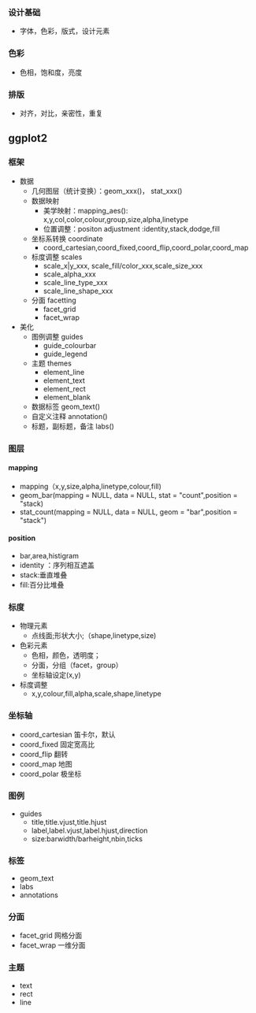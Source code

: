 ### 设计基础
+   字体，色彩，版式，设计元素
### 色彩
+   色相，饱和度，亮度
### 排版
+   对齐，对比，亲密性，重复
## ggplot2
### 框架
+   数据
    +   几何图层（统计变换）：geom_xxx()， stat_xxx()
    +   数据映射
        +   美学映射：mapping_aes(): x,y,col,color,colour,group,size,alpha,linetype
        +   位置调整：positon adjustment :identity,stack,dodge,fill
    +   坐标系转换 coordinate
        +   coord_cartesian,coord_fixed,coord_flip,coord_polar,coord_map
    +   标度调整 scales
        +   scale_x|y_xxx, scale_fill/color_xxx,scale_size_xxx
        +   scale_alpha_xxx
        +   scale_line_type_xxx
        +   scale_line_shape_xxx
    +   分面 facetting
        +   facet_grid
        +   facet_wrap
+   美化
    +   图例调整    guides
        +   guide_colourbar
        +   guide_legend
    +   主题   themes
        +   element_line
        +   element_text
        +   element_rect
        +   element_blank
    +   数据标签 geom_text()
    +   自定义注释 annotation()
    +   标题，副标题，备注 labs()
### 图层
#### mapping
+   mapping（x,y,size,alpha,linetype,colour,fill)
+   geom_bar(mapping = NULL, data = NULL, stat = "count",position = "stack)
+   stat_count(mapping = NULL, data = NULL, geom = "bar",position = "stack")
#### position
+   bar,area,histigram
+   identity ：序列相互遮盖
+   stack:垂直堆叠
+   fill:百分比堆叠
###   标度
+   物理元素
    +   点线面;形状大小;（shape,linetype,size)
+   色彩元素
    +   色相，颜色，透明度；
    +   分面，分组（facet，group）
    +   坐标轴设定(x,y)
+   标度调整
    +   x,y,colour,fill,alpha,scale,shape,linetype
###   坐标轴
+   coord_cartesian 笛卡尔，默认
+   coord_fixed 固定宽高比
+   coord_flip 翻转
+   coord_map 地图
+   coord_polar 极坐标
###   图例
+   guides
    +   title,title.vjust,title.hjust
    +   label,label.vjust,label.hjust,direction
    +   size:barwidth/barheight,nbin,ticks
###   标签
+   geom_text
+   labs
+   annotations
###   分面
+   facet_grid 网格分面
+   facet_wrap 一维分面
###  主题
+   text
+   rect
+   line